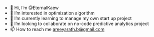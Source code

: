 - 👋 Hi, I’m @EternalKaew
- 👀 I’m interested in optimization algorithm
- 🌱 I’m currently learning to manage my own start up project
- 💞️ I’m looking to collaborate on no-code predictive analytics project
- 📫 How to reach me areeyarath.b@gmail.com

<!---
EternalKaew/EternalKaew is a ✨ special ✨ repository because its `README.md` (this file) appears on your GitHub profile.
You can click the Preview link to take a look at your changes.
--->
